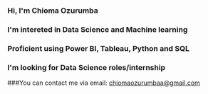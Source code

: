 ### Hi, I'm Chioma Ozurumba
### I'm intereted in Data Science and Machine learning
### Proficient using Power BI, Tableau, Python and SQL
### I'm looking for Data Science roles/internship
###You can contact me via email: chiomaozurumbaa@gmail.com
 
 

<!---
Chioma-xls/Chioma-xls is a ✨ special ✨ repository because its `README.md` (this file) appears on your GitHub profile.
You can click the Preview link to take a look at your changes.
--->
